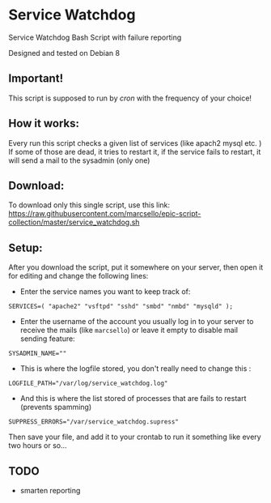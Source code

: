 # Service Watchdog
Service Watchdog Bash Script with failure reporting

Designed and tested on Debian 8

## Important!
This script is supposed to run by _cron_ with the frequency of your choice!

## How it works:
Every run this script checks a given list of services (like apach2 mysql etc. ) If some of those are dead, it tries to restart it, if the service fails to restart, it will send a mail to the sysadmin (only one)

## Download:
To download only this single script, use this link:  
https://raw.githubusercontent.com/marcsello/epic-script-collection/master/service_watchdog.sh

## Setup:
After you download the script, put it somewhere on your server, then open it for editing
and change the following lines:

- Enter the service names you want to keep track of:

`SERVICES=( "apache2" "vsftpd" "sshd" "smbd" "nmbd" "mysqld" );`

- Enter the username of the account you usually log in to your server to receive the mails (like `marcsello`) or leave it empty to disable mail sending feature:

`SYSADMIN_NAME=""`

- This is where the logfile stored, you don't really need to change this :

`LOGFILE_PATH="/var/log/service_watchdog.log"`

- And this is where the list stored of processes that are fails to restart (prevents spamming)

`SUPPRESS_ERRORS="/var/service_watchdog.supress"`

Then save your file, and add it to your crontab to run it something like every two hours or so...

## TODO
- smarten reporting
